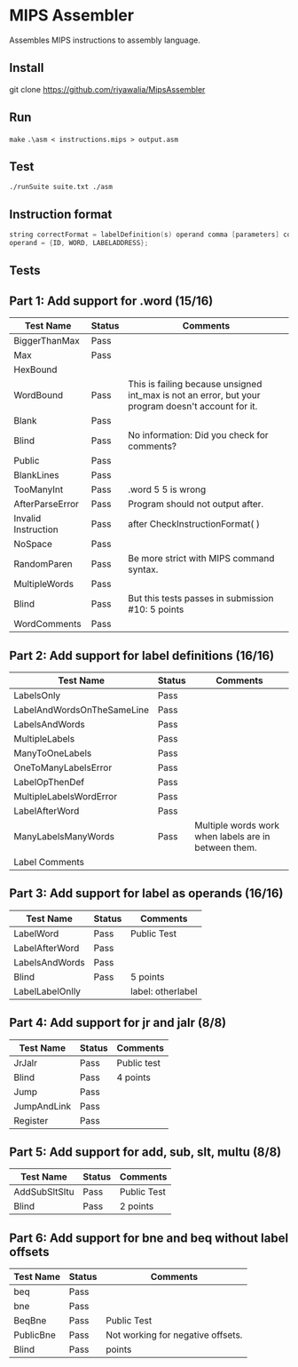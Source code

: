 # MIPS Assembler 
Assembles MIPS instructions to assembly language. 
## Install 
git clone https://github.com/riyawalia/MipsAssembler
## Run 
`make`
`.\asm < instructions.mips > output.asm`
## Test
`./runSuite suite.txt ./asm`
## Instruction format
```c
string correctFormat = labelDefinition(s) operand comma [parameters] comment;
operand = {ID, WORD, LABELADDRESS};
```


## Tests
## Part 1: Add support for .word (15/16)
| Test Name             | Status        | Comments                 |
| ----------                | ------           | ----------                           |
| BiggerThanMax     | Pass
|Max | Pass| |
| HexBound | | |
| WordBound | Pass | This is failing because unsigned int_max is not an error, but your program doesn't account for it. |
|Blank | Pass | |
|Blind |Pass| No information: Did you check for comments? |
| Public | Pass |  | |
| BlankLines | Pass | |
|TooManyInt | Pass | .word 5 5 is wrong |
|AfterParseError | Pass | Program should not output after. |
|Invalid Instruction |Pass | after CheckInstructionFormat( ) |
| NoSpace | Pass | |
| RandomParen | Pass |Be more strict with MIPS command syntax. |
| MultipleWords |Pass |  |
| Blind | Pass | But this tests passes in submission #10: 5 points |
| WordComments | Pass | |

## Part 2: Add support for label definitions (16/16)
| Test Name             | Status        | Comments                 |
| ----------                | ------           | ----------                           |
| LabelsOnly | Pass | |
| LabelAndWordsOnTheSameLine |Pass | |
| LabelsAndWords | Pass|  |
|MultipleLabels | Pass| |
|ManyToOneLabels |Pass | |
| OneToManyLabelsError | Pass| |
|LabelOpThenDef | Pass| |
|MultipleLabelsWordError |Pass | |
| LabelAfterWord | Pass | |
| ManyLabelsManyWords | Pass| Multiple words work when labels are in between them. |
| Label Comments | | |
## Part 3: Add support for label as operands (16/16)
| Test Name             | Status        | Comments                 |
| ----------                | ------           | ----------                           |
| LabelWord | Pass | Public Test|
|LabelAfterWord | Pass | |
|LabelsAndWords | Pass | |
| Blind | Pass| 5 points|
|LabelLabelOnlly | | label: otherlabel |

## Part 4: Add support for jr and jalr (8/8)
| Test Name             | Status        | Comments                 |
| ----------                | ------           | ----------                           |
|JrJalr |Pass | Public test |
|Blind |Pass | 4 points|
|Jump| Pass | |
|JumpAndLink| Pass | |
|Register| Pass | |

## Part 5: Add support for add, sub, slt, multu (8/8)
| Test Name             | Status        | Comments                 |
| ----------                | ------           | ----------                           |
|AddSubSltSltu | Pass | Public Test |
|Blind | Pass | 2 points|

## Part 6: Add support for bne and beq without label offsets
| Test Name             | Status        | Comments                 |
| ----------                | ------           | ----------                           |
|beq | Pass |  |
|bne | Pass | |
|BeqBne|Pass | Public Test|
|PublicBne| Pass | Not working for negative offsets.|
|Blind | Pass |  points|
